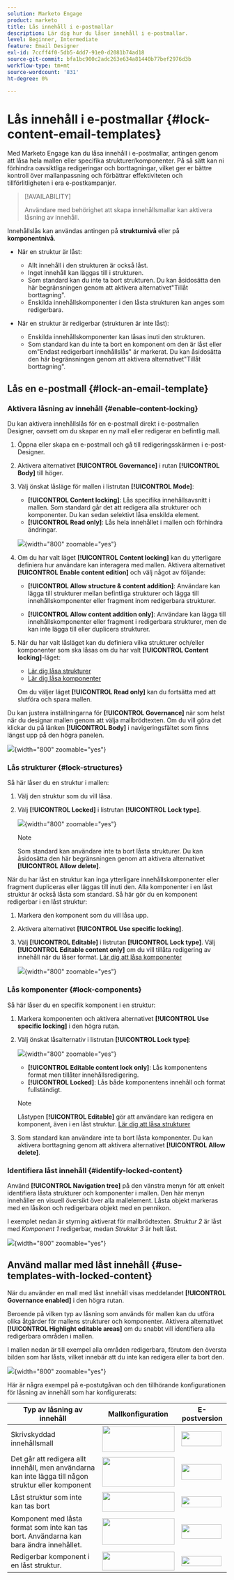 ```yaml
---
solution: Marketo Engage
product: marketo
title: Lås innehåll i e-postmallar
description: Lär dig hur du låser innehåll i e-postmallar.
level: Beginner, Intermediate
feature: Email Designer
exl-id: 7ccff4f0-5db5-4dd7-91e0-d2081b74ad18
source-git-commit: bfa1bc900c2adc263e634a81440b77bef2976d3b
workflow-type: tm+mt
source-wordcount: '831'
ht-degree: 0%

---
```


# Lås innehåll i e-postmallar {#lock-content-email-templates}

Med Marketo Engage kan du låsa innehåll i e-postmallar, antingen genom att låsa hela mallen eller specifika strukturer/komponenter. På så sätt kan ni förhindra oavsiktliga redigeringar och borttagningar, vilket ger er bättre kontroll över mallanpassning och förbättrar effektiviteten och tillförlitligheten i era e-postkampanjer.

>[!AVAILABILITY]
>
>Användare med behörighet att skapa innehållsmallar kan aktivera låsning av innehåll.

Innehållslås kan användas antingen på **strukturnivå** eller på **komponentnivå**.

* När en struktur är låst:

   * Allt innehåll i den strukturen är också låst.
   * Inget innehåll kan läggas till i strukturen.
   * Som standard kan du inte ta bort strukturen. Du kan åsidosätta den här begränsningen genom att aktivera alternativet&quot;Tillåt borttagning&quot;.
   * Enskilda innehållskomponenter i den låsta strukturen kan anges som redigerbara.

* När en struktur är redigerbar (strukturen är inte låst):

   * Enskilda innehållskomponenter kan låsas inuti den strukturen.
   * Som standard kan du inte ta bort en komponent om den är låst eller om&quot;Endast redigerbart innehållslås&quot; är markerat. Du kan åsidosätta den här begränsningen genom att aktivera alternativet&quot;Tillåt borttagning&quot;.

## Lås en e-postmall {#lock-an-email-template}

### Aktivera låsning av innehåll {#enable-content-locking}

Du kan aktivera innehållslås för en e-postmall direkt i e-postmallen Designer, oavsett om du skapar en ny mall eller redigerar en befintlig mall.

1. Öppna eller skapa en e-postmall och gå till redigeringsskärmen i e-post-Designer.

1. Aktivera alternativet **[!UICONTROL Governance]** i rutan **[!UICONTROL Body]** till höger.

1. Välj önskat låsläge för mallen i listrutan **[!UICONTROL Mode]**:

   * **[!UICONTROL Content locking]**: Lås specifika innehållsavsnitt i mallen. Som standard går det att redigera alla strukturer och komponenter. Du kan sedan selektivt låsa enskilda element.
   * **[!UICONTROL Read only]**: Lås hela innehållet i mallen och förhindra ändringar.

   ![](assets/content-locking-1.png){width="800" zoomable="yes"}

1. Om du har valt läget **[!UICONTROL Content locking]** kan du ytterligare definiera hur användare kan interagera med mallen. Aktivera alternativet **[!UICONTROL Enable content edition]** och välj något av följande:

   * **[!UICONTROL Allow structure & content addition]**: Användare kan lägga till strukturer mellan befintliga strukturer och lägga till innehållskomponenter eller fragment inom redigerbara strukturer.

   * **[!UICONTROL Allow content addition only]**: Användare kan lägga till innehållskomponenter eller fragment i redigerbara strukturer, men de kan inte lägga till eller duplicera strukturer.

1. När du har valt låsläget kan du definiera vilka strukturer och/eller komponenter som ska låsas om du har valt **[!UICONTROL Content locking]**-läget:

   * [Lär dig låsa strukturer](#lock-structures)
   * [Lär dig låsa komponenter](#lock-components)

   Om du väljer läget **[!UICONTROL Read only]** kan du fortsätta med att slutföra och spara mallen.

Du kan justera inställningarna för **[!UICONTROL Governance]** när som helst när du designar mallen genom att välja mallbrödtexten. Om du vill göra det klickar du på länken **[!UICONTROL Body]** i navigeringsfältet som finns längst upp på den högra panelen.

![](assets/content-locking-2.png){width="800" zoomable="yes"}

### Lås strukturer {#lock-structures}

Så här låser du en struktur i mallen:

1. Välj den struktur som du vill låsa.

1. Välj **[!UICONTROL Locked]** i listrutan **[!UICONTROL Lock type]**.

   ![](assets/content-locking-3.png){width="800" zoomable="yes"}

   >[!NOTE]
   >
   >Som standard kan användare inte ta bort låsta strukturer. Du kan åsidosätta den här begränsningen genom att aktivera alternativet **[!UICONTROL Allow delete]**.

När du har låst en struktur kan inga ytterligare innehållskomponenter eller fragment dupliceras eller läggas till inuti den. Alla komponenter i en låst struktur är också låsta som standard. Så här gör du en komponent redigerbar i en låst struktur:

1. Markera den komponent som du vill låsa upp.

1. Aktivera alternativet **[!UICONTROL Use specific locking]**.

1. Välj **[!UICONTROL Editable]** i listrutan **[!UICONTROL Lock type]**. Välj **[!UICONTROL Editable content only]** om du vill tillåta redigering av innehåll när du låser format. [Lär dig att låsa komponenter](#lock-components)

   ![](assets/content-locking-4.png){width="800" zoomable="yes"}

### Lås komponenter {#lock-components}

Så här låser du en specifik komponent i en struktur:

1. Markera komponenten och aktivera alternativet **[!UICONTROL Use specific locking]** i den högra rutan.

1. Välj önskat låsalternativ i listrutan **[!UICONTROL Lock type]**:

   ![](assets/content-locking-5.png){width="800" zoomable="yes"}

   * **[!UICONTROL Editable content lock only]**: Lås komponentens format men tillåter innehållsredigering.
   * **[!UICONTROL Locked]**: Lås både komponentens innehåll och format fullständigt.

   >[!NOTE]
   >
   >Låstypen **[!UICONTROL Editable]** gör att användare kan redigera en komponent, även i en låst struktur. [Lär dig att låsa strukturer](#lock-structures)

1. Som standard kan användare inte ta bort låsta komponenter. Du kan aktivera borttagning genom att aktivera alternativet **[!UICONTROL Allow delete]**.

### Identifiera låst innehåll {#identify-locked-content}

Använd **[!UICONTROL Navigation tree]** på den vänstra menyn för att enkelt identifiera låsta strukturer och komponenter i mallen. Den här menyn innehåller en visuell översikt över alla mallelement. Låsta objekt markeras med en låsikon och redigerbara objekt med en pennikon.

I exemplet nedan är styrning aktiverat för mallbrödtexten. *Struktur 2* är låst med *Komponent 1* redigerbar, medan *Struktur 3* är helt låst.

![](assets/content-locking-6.png){width="800" zoomable="yes"}

## Använd mallar med låst innehåll {#use-templates-with-locked-content}

När du använder en mall med låst innehåll visas meddelandet **[!UICONTROL Governance enabled]** i den högra rutan.

Beroende på vilken typ av låsning som används för mallen kan du utföra olika åtgärder för mallens strukturer och komponenter. Aktivera alternativet **[!UICONTROL Highlight editable areas]** om du snabbt vill identifiera alla redigerbara områden i mallen.

I mallen nedan är till exempel alla områden redigerbara, förutom den översta bilden som har låsts, vilket innebär att du inte kan redigera eller ta bort den.

![](assets/content-locking-7.png){width="800" zoomable="yes"}

Här är några exempel på e-postutgåvan och den tillhörande konfigurationen för låsning av innehåll som har konfigurerats:

<table>
<thead>
  <tr>
    <th>Typ av låsning av innehåll</th>
    <th>Mallkonfiguration</th>
    <th>E-postversion</th>
  </tr></thead>
<tbody>
  <tr>
    <td>Skrivskyddad innehållsmall</td>
    <td><img src="assets/locking-sample-read-only-conf.png" width="166" height="60" class="modal-image"></td>
    <td><img src="assets/locking-sample-read-only.png" width="92" height="34" class="modal-image"></td>
  </tr>
  <tr>
    <td>Det går att redigera allt innehåll, men användarna kan inte lägga till någon struktur eller komponent</td>
    <td><img src="assets/locking-sample-no-addition-conf.png" width="166" height="68" class="modal-image"></td>
    <td><img src="assets/locking-sample-no-addition.png" width="92" height="36" class="modal-image"></td>
  </tr>
  <tr>
    <td>Låst struktur som inte kan tas bort</td>
    <td><img src="assets/locking-sample-structure-locked-conf.png" width="166" height="45" class="modal-image"></td>
    <td><img src="assets/locking-sample-structure-locked.png" width="92" height="25" class="modal-image"></td>
  </tr>
  <tr>
    <td>Komponent med låsta format som inte kan tas bort. Användarna kan bara ändra innehållet.</td>
    <td><img src="assets/locking-sample-content-only-conf.png" width="166" height="61" class="modal-image"></td>
    <td><img src="assets/locking-sample-content-only.png" width="92" height="33" class="modal-image"></td>
  </tr>
  <tr>
    <td>Redigerbar komponent i en låst struktur.</td>
    <td><img src="assets/locking-sample-editable-component-conf.png" width="166" height="43" class="modal-image"></td>
    <td><img src="assets/locking-sample-editable-component.png" width="92" height="23" class="modal-image"></td>
  </tr>
</tbody>
</table>
